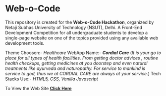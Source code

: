 # Web-o-Code

This repository is created for the **Web-o-Code Hackathon**, organized by Netaji Subhas University of Technology (NSUT), Delhi. A Front-End Development Competition for all undergraduate students to develop a single-page website on one of the topics provided using any available web development tools. 

Theme Choosen:- *Healthcare*
WebApp Name:- __*Cordial Care*__ (_It is your go to place for all types of health facilities. From getting doctor advices , routine health checkups, getting medicines at you doorstep and even natural treatments like ayurveda and naturopathy. For service to mankind is service to god, thus we at CORDIAL CARE are always at your service._)
Tech Stacks Use:-  _HTML5, CSS, Vanilla Javascript_

To View the Web Site [**Click Here**](https://sattwik21.github.io/Web0Code/)
